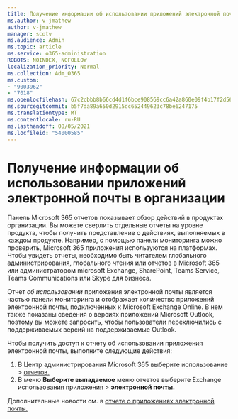 ```yaml
---
title: Получение информации об использовании приложений электронной почты в организации
ms.author: v-jmathew
author: v-jmathew
manager: scotv
ms.audience: Admin
ms.topic: article
ms.service: o365-administration
ROBOTS: NOINDEX, NOFOLLOW
localization_priority: Normal
ms.collection: Adm_O365
ms.custom:
- "9003962"
- "7018"
ms.openlocfilehash: 67c2cbbb8b66cd4d1f6bce908569cc6a42a860e09f4b17f2d564aba724d0fc41
ms.sourcegitcommit: b5f7da89a650d2915dc652449623c78be6247175
ms.translationtype: MT
ms.contentlocale: ru-RU
ms.lasthandoff: 08/05/2021
ms.locfileid: "54000585"
---
```

# <a name="gain-insight-into-the-use-of-email-apps-in-your-organization"></a>Получение информации об использовании приложений электронной почты в организации

Панель Microsoft 365 отчетов показывает обзор действий в продуктах организации. Вы можете сверлить отдельные отчеты на уровне продукта, чтобы получить представление о действиях, выполняемых в каждом продукте. Например, с помощью панели мониторинга можно проверить, Microsoft 365 приложения используются на платформах. Чтобы увидеть отчеты, необходимо быть читателем глобального администрирования, глобального чтения или отчетов в Microsoft 365 или администратором microsoft Exchange, SharePoint, Teams Service, Teams Communications или Skype для бизнеса.

Отчет *об использовании* приложения электронной почты является частью панели мониторинга и отображает количество приложений электронной почты, подключенных к Microsoft Exchange Online. В нем также показаны сведения о версиях приложений Microsoft Outlook, поэтому вы можете запросить, чтобы пользователи переключились с поддерживаемых версий на поддерживаемые Outlook.

Чтобы получить доступ к отчету об использовании приложения электронной почты, выполните следующие действия:

1. В Центр администрирования Microsoft 365 выберите использование   >  [отчетов.](https://go.microsoft.com/fwlink/?linkid=2140342)
2. В меню **Выберите выпадаемое** меню отчетов выберите Exchange использования приложения   >  **электронной почты.**

Дополнительные новости см. в [отчете о приложениях электронной почты.](https://go.microsoft.com/fwlink/?linkid=2140508)
